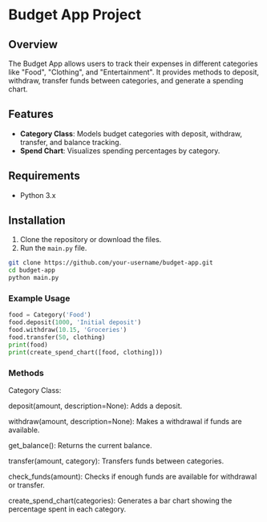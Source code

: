 # Budget App Project

## Overview

The Budget App allows users to track their expenses in different categories like "Food", "Clothing", and "Entertainment". It provides methods to deposit, withdraw, transfer funds between categories, and generate a spending chart.

## Features

- **Category Class**: Models budget categories with deposit, withdraw, transfer, and balance tracking.
- **Spend Chart**: Visualizes spending percentages by category.

## Requirements

- Python 3.x

## Installation

1. Clone the repository or download the files.
2. Run the `main.py` file.

```bash
git clone https://github.com/your-username/budget-app.git
cd budget-app
python main.py
```

### Example Usage
```python
food = Category('Food')
food.deposit(1000, 'Initial deposit')
food.withdraw(10.15, 'Groceries')
food.transfer(50, clothing)
print(food)
print(create_spend_chart([food, clothing]))
```
### Methods

Category Class:

deposit(amount, description=None): Adds a deposit.

withdraw(amount, description=None): Makes a withdrawal if funds are available.

get_balance(): Returns the current balance.

transfer(amount, category): Transfers funds between categories.

check_funds(amount): Checks if enough funds are available for withdrawal or transfer.

create_spend_chart(categories): Generates a bar chart showing the percentage spent in each category.

